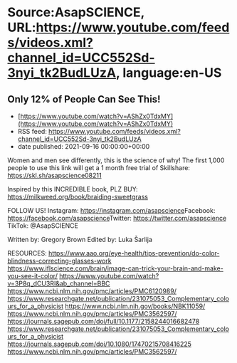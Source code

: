# Source:AsapSCIENCE, URL:https://www.youtube.com/feeds/videos.xml?channel_id=UCC552Sd-3nyi_tk2BudLUzA, language:en-US

## Only 12% of People Can See This!
 - [https://www.youtube.com/watch?v=AShZx0TdxMY](https://www.youtube.com/watch?v=AShZx0TdxMY)
 - RSS feed: https://www.youtube.com/feeds/videos.xml?channel_id=UCC552Sd-3nyi_tk2BudLUzA
 - date published: 2021-09-16 00:00:00+00:00

Women and men see differently, this is the science of why!
The first 1,000 people to use this link will get a 1 month free trial of Skillshare: https://skl.sh/asapscience08211

Inspired by this INCREDIBLE book, PLZ BUY: https://milkweed.org/book/braiding-sweetgrass

FOLLOW US!
Instagram: https://instagram.com/asapscience​​
Facebook: https://facebook.com/asapscience​​
Twitter: https://twitter.com/asapscience​​
TikTok: @AsapSCIENCE 

Written by: Gregory Brown
Edited by: Luka Šarlija

RESOURCES: 
https://www.aao.org/eye-health/tips-prevention/do-color-blindness-correcting-glasses-work
https://www.iflscience.com/brain/image-can-trick-your-brain-and-make-you-see-it-color/
https://www.youtube.com/watch?v=3P8q_dCU3RI&ab_channel=BBC
https://www.ncbi.nlm.nih.gov/pmc/articles/PMC6120989/
https://www.researchgate.net/publication/231075053_Complementary_colours_for_a_physicist
https://www.ncbi.nlm.nih.gov/books/NBK11059/
https://www.ncbi.nlm.nih.gov/pmc/articles/PMC3562597/
https://journals.sagepub.com/doi/full/10.1177/2158244016682478
https://www.researchgate.net/publication/231075053_Complementary_colours_for_a_physicist
https://journals.sagepub.com/doi/10.1080/17470215708416225
https://www.ncbi.nlm.nih.gov/pmc/articles/PMC3562597/

